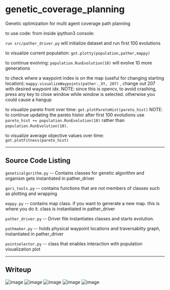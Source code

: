 # genetic_coverage_planning
Genetic optimization for multi agent coverage path planning

to use code:
from inside ipython3 console:

`run src/pather_driver.py` will initialize dataset and run first 100 evolutions

to visualize current population:
`got.plotty(population,pather,mappy)`

to continue evolving:
`population.RunEvolution(10)` will evolve 10 more generations

to check where a waypoint index is on the map (useful for changing starting location):
`mappy.visualizeWaypoints(pather._XY, 207)` , change out 207 with desired waypoint idx. NOTE: since this is opencv, to avoid crashing, press any key to close window while window is selected. otherwise you could cause a hangup

to visualize pareto front over time:
`got.plotParetoHist(pareto_hist)` NOTE: to continue updating the pareto histor after first 100 evolutions use `pareto_hist += population.RunEvolution(10)` rather than `population.RunEvolution(10)`.

to visualize average objective values over time:
`got.plotFitness(pareto_hist)`

___
## Source Code Listing
`geneticalgorithm.py` -- Contains classes for genetic algorithm and organism gets instantiated in pather_driver

`gori_tools.py` -- contains functions that are not members of classes such as plotting and wrapping

`mappy.py` -- contains map class. if you want to generate a new map. this is where you do it. class is instantiated in pather_driver

`pather_driver.py` -- Driver file instantiates classes and starts evolution.

`pathmaker.py` -- holds physical waypoint locations and traversabilty graph, instantiated in pather_driver

`pointselector.py` -- class that enables interaction with population visualization plot
___
## Writeup
![image](writeup/jpg_writeup/PDF-1.jpg "pg1")
![image](writeup/jpg_writeup/PDF-2.jpg "pg2")
![image](writeup/jpg_writeup/PDF-3.jpg "pg3")
![image](writeup/jpg_writeup/PDF-4.jpg "pg4")
![image](writeup/jpg_writeup/PDF-5.jpg "pg5")
